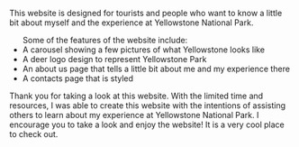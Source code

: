 This website is designed for tourists and people who want to know a little bit about myself and the experience at Yellowstone National Park.

<ul> Some of the features of the website include:
    <li>A carousel showing a few pictures of what Yellowstone looks like</li>
    <li>A deer logo design to represent Yellowstone Park</li>
    <li>An about us page that tells a little bit about me and my experience there</li>
    <li>A contacts page that is styled</li>
</ul>

Thank you for taking a look at this website. With the limited time and resources, I was able to create this website with the intentions of assisting others to learn about my experience at Yellowstone National Park.
I encourage you to take a look and enjoy the website! It is a very cool place to check out.